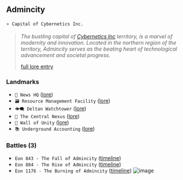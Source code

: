 ## Admincity
`⭐ Capital of Cybernetics Inc.`
 
> *The bustling capital of [Cybernetics Inc](<https://zeithalt.github.io/r/cybernetics_inc.html>) territory, is a marvel of modernity and innovation. Located in the northern region of the territory, Admincity serves as the beating heart of technological advancement and societal progress.*  
>  
> [full lore entry](<https://zeithalt.github.io//r/admincity.html>)

### Landmarks
- `📰 News HQ` ([lore](<https://zeithalt.github.io//r/news_hq.html>))
- `🗃️️ Resource Management Facility` ([lore](<https://zeithalt.github.io//r/resource_management_facility.html>))
- `👁️‍🗨️️️ Deltan Watchtower` ([lore](<https://zeithalt.github.io//r/deltan_watchtower.html>))
- `💽️️️ The Central Nexus` ([lore](<https://zeithalt.github.io//r/central_nexus.html>))
- `🏯️️️ Wall of Unity` ([lore](<https://zeithalt.github.io//r/wall_of_unity.html>))
- `📚️️️ Underground Accounting` ([lore](<https://zeithalt.github.io//r/underground_accounting.html>))
### Battles (3)
- `Eon 843 - The Fall of Admincity` ([timeline](<https://zeithalt.github.io//t/#eon0843>))
- `Eon 884 - The Rise of Admincity` ([timeline](<https://zeithalt.github.io//t/#eon0884>))
- `Eon 1176 - The Burning of Admincity` ([timeline](<https://zeithalt.github.io//t/#eon1176>))
![image](https://zeithalt.github.io/r/i/admincity.png)